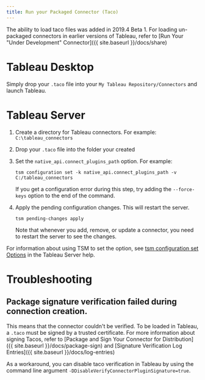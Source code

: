 ```yaml
---
title: Run your Packaged Connector (Taco)
---
```


The ability to load taco files was added in 2019.4 Beta 1. For loading un-packaged connectors in earlier versions of Tableau, refer to [Run Your "Under Development" Connector]({{ site.baseurl }}/docs/share)

# Tableau Desktop
Simply drop your `.taco` file into your `My Tableau Repository/Connectors` and launch Tableau.

# Tableau Server
1. Create a directory for Tableau connectors. For example: `C:\tableau_connectors`
1. Drop your `.taco` file into the folder your created
1. Set the `native_api.connect_plugins_path` option. For example:

    ```
    tsm configuration set -k native_api.connect_plugins_path -v C:/tableau_connectors
    ```

    If you get a configuration error during this step, try adding the `--force-keys` option to the end of the command.

1. Apply the pending configuration changes.  This will restart the server.

    ```
    tsm pending-changes apply
    ```

    Note that whenever you add, remove, or update a connector, you need to restart the server to see the changes.

For information about using TSM to set the option, see [tsm configuration set Options](https://onlinehelp.tableau.com/current/server-linux/en-us/cli_configuration-set_tsm.htm) in the Tableau Server help.

# Troubleshooting

## Package signature verification failed during connection creation.
This means that the connector couldn't be verified. To be loaded in Tableau, a `.taco` must be signed by a trusted certificate. For more information about signing Tacos, refer to [Package and Sign Your Connector for Distribution]({{ site.baseurl }}/docs/package-sign) and [Signature Verification Log Entries]({{ site.baseurl }}/docs/log-entries)

As a workaround, you can disable taco verification in Tableau by using the command line argument `-DDisableVerifyConnectorPluginSignature=true`.
